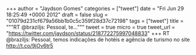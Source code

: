 
+++
author = "Jaydson Gomes"
categories = ["tweet"]
date = "Fri Jun 29 18:25:49 +0000 2012"
draft = false
slug = "01079d231cf679a56bb1b0c5c359f28d37c72198"
tags = ["tweet"]
title = """RT @braziljs: Pessoal, te..."""
tweet = true
micro = true
tweet_url = "https://twitter.com/jaydson/status/218772275997048833"
+++
RT @braziljs: Pessoal, temos indicações de hotéis e agência de turismo no site http://t.co/9jOv6tr5
